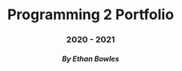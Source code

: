 <h1 align="center">Programming 2 Portfolio</h1>
<h3 align="center">2020 - 2021</h3>
<h5 align="center">By Ethan Bowles</h5>
